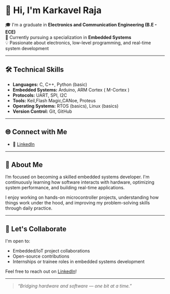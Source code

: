 # 👋 Hi, I'm Karkavel Raja

🎓 I'm a graduate in **Electronics and Communication Engineering (B.E - ECE)**  
🔧 Currently pursuing a specialization in **Embedded Systems**  
💡 Passionate about electronics, low-level programming, and real-time system development

---

## 🛠️ Technical Skills

- **Languages:** C, C++, Python (basic)
- **Embedded Systems:** Arduino, ARM Cortex ( M-Cortex )
- **Protocols:** UART, SPI, I2C
- **Tools:** Keil,Flash Magic,CANoe, Proteus
- **Operating Systems:** RTOS (basics), Linux (basics)
- **Version Control:** Git, GitHub

---


## 🌐 Connect with Me

- 🔗 [LinkedIn](https://www.linkedin.com/in/karkavel-raja-k-781484281)


---

## 🚀 About Me

I’m focused on becoming a skilled embedded systems developer. I'm continuously learning how software interacts with hardware, optimizing system performance, and building real-time applications.

I enjoy working on hands-on microcontroller projects, understanding how things work under the hood, and improving my problem-solving skills through daily practice.

---

## 🤝 Let's Collaborate

I'm open to:

- Embedded/IoT project collaborations  
- Open-source contributions  
- Internships or trainee roles in embedded systems development

Feel free to reach out on [LinkedIn](https://www.linkedin.com/in/karkavel-raja-k-781484281)!

---

> *“Bridging hardware and software — one bit at a time.”*


